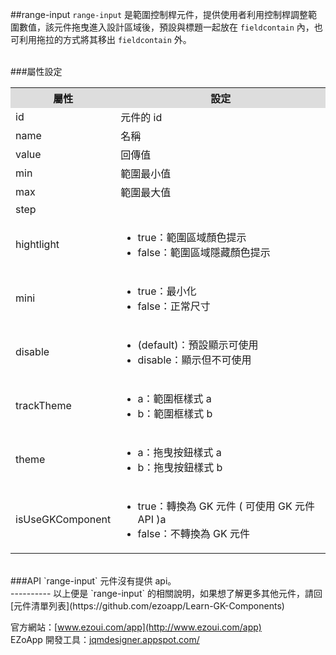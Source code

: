 ##range-input
`range-input` 是範圍控制桿元件，提供使用者利用控制桿調整範圍數值，該元件拖曳進入設計區域後，預設與標題一起放在 `fieldcontain` 內，也可利用拖拉的方式將其移出 `fieldcontain` 外。

<br/>
###屬性設定
<table>

<tr>
<th style="background:#ddd;">屬性</th>
<th style="background:#ddd;">設定</th>
</tr>

<tr>
<td>id</td>
<td>元件的 id</td>
</tr>

<tr>
<td>name</td>
<td>名稱</td>
</tr>

<tr>
<td>value</td>
<td>回傳值</td>
</tr>

<tr>
<td>min</td>
<td>範圍最小值</td>
</tr>

<tr>
<td>max</td>
<td>範圍最大值</td>
</tr>

<tr>
<td>step</td>
<td></td>
</tr>

<tr>
<td>hightlight</td>
<td>
<ul>
<li>true：範圍區域顏色提示</li>
<li>false：範圍區域隱藏顏色提示</li>
</ul></td>
</tr>

<tr>
<td>mini</td>
<td><ul>
<li>true：最小化</li>
<li>false：正常尺寸</li>
</ul></td>
</tr>

<tr>
<td>disable</td>
<td><ul>
<li>(default)：預設顯示可使用</li>
<li>disable：顯示但不可使用</li>
</ul></td>
</tr>

<tr>
<td>trackTheme</td>
<td><ul>
<li>a：範圍框樣式 a</li>
<li>b：範圍框樣式 b</li>
</ul></td>
</tr>

<tr>
<td>theme</td>
<td><ul>
<li>a：拖曳按鈕樣式 a</li>
<li>b：拖曳按鈕樣式 b</li>
</ul></td>
</tr>

<tr>
<td>isUseGKComponent</td>
<td><ul>
<li>true：轉換為 GK 元件 ( 可使用 GK 元件 API )a</li>
<li>false：不轉換為 GK 元件</li>
</ul></td>
</tr>

</table>

<br/>
###API
`range-input` 元件沒有提供 api。


<br/>
----------
以上便是 `range-input` 的相關說明，如果想了解更多其他元件，請回 [元件清單列表](https://github.com/ezoapp/Learn-GK-Components)  

官方網站：[www.ezoui.com/app](http://www.ezoui.com/app)  
EZoApp 開發工具：[jqmdesigner.appspot.com/](http://jqmdesigner.appspot.com/)




